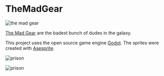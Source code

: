 # TheMadGear

![the mad gear](https://github.com/ramza/TheMadGearRepo/blob/master/images/cutscenes/title_with_bricks.png?raw=true)

[The Mad Gear](https://www.facebook.com/themadgear/) are the badest bunch of dudes in the galaxy. 

This project uses the open source game engine [Godot](https://godotengine.org/). The sprites were created with [Asesprite](https://www.aseprite.org/). 

![prison](https://github.com/ramza/TheMadGearRepo/blob/master/images/screenshots/city.png?raw=true)

![prison](https://github.com/ramza/TheMadGearRepo/blob/master/images/screenshots/graveyard.png?raw=true)
